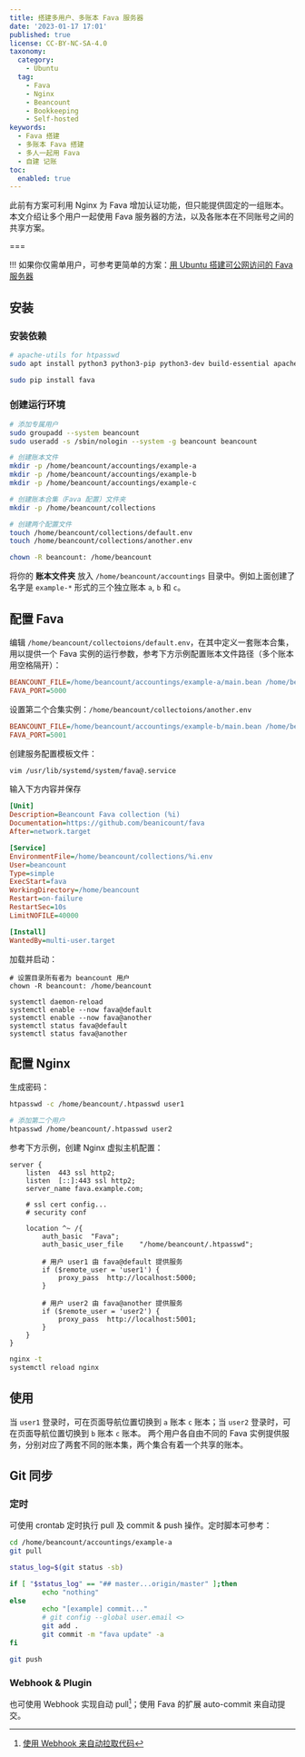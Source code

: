 ```yaml
---
title: 搭建多用户、多账本 Fava 服务器
date: '2023-01-17 17:01'
published: true
license: CC-BY-NC-SA-4.0
taxonomy:
  category:
    - Ubuntu
  tag:
    - Fava
    - Nginx
    - Beancount
    - Bookkeeping
    - Self-hosted
keywords:
  - Fava 搭建
  - 多账本 Fava 搭建
  - 多人一起用 Fava
  - 自建 记账
toc:
  enabled: true
---
```


此前有方案可利用 Nginx 为 Fava 增加认证功能，但只能提供固定的一组账本。本文介绍让多个用户一起使用 Fava 服务器的方法，以及各账本在不同账号之间的共享方案。

===

!!! 如果你仅需单用户，可参考更简单的方案：[用 Ubuntu 搭建可公网访问的 Fava 服务器](https://dallas.lu/ubuntu-fava-server/)

## 安装
### 安装依赖
```bash
# apache-utils for htpasswd
sudo apt install python3 python3-pip python3-dev build-essential apache-utils

sudo pip install fava
```
### 创建运行环境
```bash
# 添加专属用户
sudo groupadd --system beancount
sudo useradd -s /sbin/nologin --system -g beancount beancount

# 创建账本文件
mkdir -p /home/beancount/accountings/example-a
mkdir -p /home/beancount/accountings/example-b
mkdir -p /home/beancount/accountings/example-c

# 创建账本合集（Fava 配置）文件夹
mkdir -p /home/beancount/collections

# 创建两个配置文件
touch /home/beancount/collections/default.env
touch /home/beancount/collections/another.env

chown -R beancount: /home/beancount
```

将你的 **账本文件夹** 放入 `/home/beancount/accountings` 目录中。例如上面创建了名字是 `example-*` 形式的三个独立账本 `a`, `b` 和 `c`。

## 配置 Fava

编辑 `/home/beancount/collectoions/default.env`，在其中定义一套账本合集，用以提供一个 Fava 实例的运行参数，参考下方示例配置账本文件路径（多个账本用空格隔开）：
```ini
BEANCOUNT_FILE=/home/beancount/accountings/example-a/main.bean /home/beancount/accountings/example-c/main.bean
FAVA_PORT=5000
```

设置第二个合集实例：`/home/beancount/collectoions/another.env`
```ini
BEANCOUNT_FILE=/home/beancount/accountings/example-b/main.bean /home/beancount/accountings/example-c/main.bean
FAVA_PORT=5001
```

创建服务配置模板文件：
```bash
vim /usr/lib/systemd/system/fava@.service
```
输入下方内容并保存
```ini
[Unit]
Description=Beancount Fava collection (%i)
Documentation=https://github.com/beanicount/fava
After=network.target

[Service]
EnvironmentFile=/home/beancount/collections/%i.env
User=beancount
Type=simple
ExecStart=fava
WorkingDirectory=/home/beancount
Restart=on-failure
RestartSec=10s
LimitNOFILE=40000

[Install]
WantedBy=multi-user.target
```
加载并启动：
```
# 设置目录所有者为 beancount 用户
chown -R beancount: /home/beancount

systemctl daemon-reload
systemctl enable --now fava@default
systemctl enable --now fava@another
systemctl status fava@default
systemctl status fava@another
```
## 配置 Nginx
生成密码：
```bash
htpasswd -c /home/beancount/.htpasswd user1

# 添加第二个用户
htpasswd /home/beancount/.htpasswd user2
```

参考下方示例，创建 Nginx 虚拟主机配置：
```nginx
server {
    listen  443 ssl http2;
    listen  [::]:443 ssl http2;
    server_name fava.example.com;
    
    # ssl cert config...
    # security conf
    
    location ^~ /{
        auth_basic  "Fava";
        auth_basic_user_file    "/home/beancount/.htpasswd";

        # 用户 user1 由 fava@default 提供服务
        if ($remote_user = 'user1') {
            proxy_pass  http://localhost:5000; 
        }
        
        # 用户 user2 由 fava@another 提供服务
        if ($remote_user = 'user2') {
            proxy_pass  http://localhost:5001;
        }
    }
}
```
```bash
nginx -t
systemctl reload nginx
```
## 使用

当 `user1` 登录时，可在页面导航位置切换到 `a` 账本 `c` 账本；当 `user2` 登录时，可在页面导航位置切换到 `b` 账本 `c` 账本。
两个用户各自由不同的 Fava 实例提供服务，分别对应了两套不同的账本集，两个集合有着一个共享的账本。

## Git 同步

### 定时
可使用 crontab 定时执行 pull 及 commit & push 操作。定时脚本可参考：
```bash
cd /home/beancount/accountings/example-a
git pull

status_log=$(git status -sb)

if [ "$status_log" == "## master...origin/master" ];then
        echo "nothing"
else
        echo "[example] commit..."
        # git config --global user.email <>
        git add .
        git commit -m "fava update" -a
fi

git push
```
### Webhook & Plugin
也可使用 Webhook 实现自动 pull[^webhook]；使用 Fava 的扩展 auto-commit 来自动提交。

[^webhook]: [使用 Webhook 来自动拉取代码](/webhook-to-git-pull-from-forgejo/)
